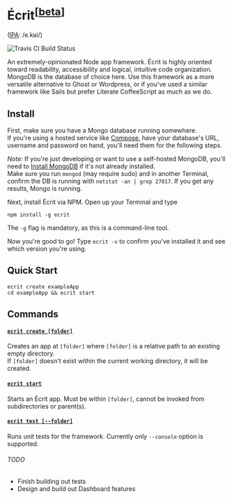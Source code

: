 Écrit<sup>[[beta](#todo)]</sup>
=====
([IPA](http://en.wiktionary.org/wiki/Appendix:French_pronunciation): /e.kʁi/)

![Travis CI Build Status](https://travis-ci.org/merciba/ecrit.svg?branch=master)

An extremely-opinionated Node app framework. Écrit is highly oriented toward readability, accessibility and logical, intuitive code organization. MongoDB is the database of choice here.
Use this framework as a more versatile alternative to Ghost or Wordpress, or if you've used a similar framework like Sails but prefer Literate CoffeeScript as much as we do.

Install
-------

First, make sure you have a Mongo database running somewhere.  
If you're using a hosted service like [Compose](http://compose.io), have your database's URL, username and password on hand, you'll need them for the following steps.  

_Note:_ If you're just developing or want to use a self-hosted MongoDB, you'll need to [Install MongoDB](http://docs.mongodb.org/manual/installation/) if it's not already installed.  
Make sure you run `mongod` (may require sudo) and in another Terminal, confirm the DB is running with `netstat -an | grep 27017`. If you get any results, Mongo is running.

Next, install Écrit via NPM. Open up your Terminal and type

`npm install -g ecrit`

The `-g` flag is mandatory, as this is a command-line tool.  

Now you're good to go! Type `ecrit -v` to confirm you've installed it and see which version you're using.

Quick Start
-------

```
ecrit create exampleApp  
cd exampleApp && ecrit start
```

Commands
--------

#### [`ecrit create [folder]`](https://github.com/merciba/ecrit/blob/master/bin/create.litcoffee)

Creates an app at `[folder]` where `[folder]` is a relative path to an existing empty directory.  
If `[folder]` doesn't exist within the current working directory, it will be created.

#### [`ecrit start`](https://github.com/merciba/ecrit/blob/master/bin/start.litcoffee)

Starts an Écrit app. Must be within `[folder]`, cannot be invoked from subdirectories or parent(s). 

#### [`ecrit test [--folder]`](https://github.com/merciba/ecrit/blob/master/bin/test.litcoffee)

Runs unit tests for the framework. Currently only `--console` option is supported.

###### TODO

* Finish building out tests
* Design and build out Dashboard features

